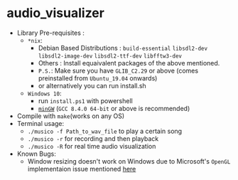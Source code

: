 # audio_visualizer
* Library Pre-requisites : 
  * ```*nix```:
    * Debian Based Distributions : 
       ```build-essential``` ```libsdl2-dev``` ```libsdl2-image-dev``` ```libsdl2-ttf-dev``` ```libfftw3-dev```
    * Others : Install equaivalent packages of the above mentioned. 
    * ```P.S.```: Make sure you have ```GLIB_C2.29``` or above (comes preinstalled from ```Ubuntu_19.04``` onwards)
    * or alternatively you can run install.sh
  * ```Windows 10```:
    * run ```install.ps1``` with powershell
    * [```minGW```](https://winlibs.com/) (```GCC 8.4.0 64-bit``` or above is recommended)
* Compile with ```make```(works on any OS) 
* Terminal usage:
    * ```./musico -f Path_to_wav_file``` to play a certain song
    * ```./musico -r``` for recording and then playback
    * ```./musico -R``` for real time audio visualization
* Known Bugs:
    * Window resizing doesn't work on Windows due to Microsoft's ```OpenGL``` implementaion issue mentioned [here](https://github.com/libsdl-org/SDL/issues/1059)
